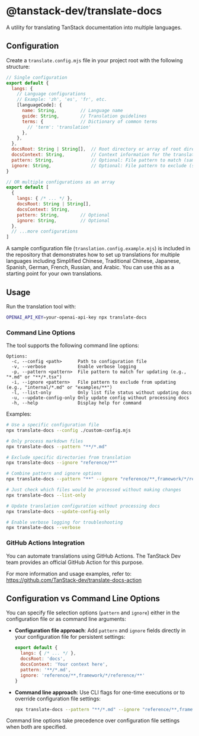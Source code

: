# @tanstack-dev/translate-docs

A utility for translating TanStack documentation into multiple languages.

## Configuration

Create a `translate.config.mjs` file in your project root with the following structure:

```js
// Single configuration
export default {
  langs: {
    // Language configurations
    // Example: 'zh', 'es', 'fr', etc.
    [languageCode]: {
      name: String,         // Language name
      guide: String,        // Translation guidelines
      terms: {              // Dictionary of common terms
        // 'term': 'translation'
      },
    },
  },
  docsRoot: String | String[],  // Root directory or array of root directories
  docsContext: String,          // Context information for the translator
  pattern: String,              // Optional: File pattern to match (same as --pattern)
  ignore: String,               // Optional: File pattern to exclude (same as --ignore)
}

// OR multiple configurations as an array
export default [
  {
    langs: { /* ... */ },
    docsRoot: String | String[],
    docsContext: String,
    pattern: String,        // Optional
    ignore: String,         // Optional
  },
  // ...more configurations
]
```

A sample configuration file (`translation.config.example.mjs`) is included in the repository that demonstrates how to set up translations for multiple languages including Simplified Chinese, Traditional Chinese, Japanese, Spanish, German, French, Russian, and Arabic. You can use this as a starting point for your own translations.

## Usage

Run the translation tool with:

```bash
OPENAI_API_KEY=your-openai-api-key npx translate-docs
```

### Command Line Options

The tool supports the following command line options:

```
Options:
  -c, --config <path>      Path to configuration file
  -v, --verbose            Enable verbose logging
  -p, --pattern <pattern>  File pattern to match for updating (e.g., "*.md" or "**/*.tsx")
  -i, --ignore <pattern>   File pattern to exclude from updating (e.g., "internal/*.md" or "examples/**")
  -l, --list-only          Only list file status without updating docs
  -u, --update-config-only Only update config without processing docs
  -h, --help               Display help for command
```

Examples:

```bash
# Use a specific configuration file
npx translate-docs --config ./custom-config.mjs

# Only process markdown files
npx translate-docs --pattern "**/*.md"

# Exclude specific directories from translation
npx translate-docs --ignore "reference/**"

# Combine pattern and ignore options
npx translate-docs --pattern "**" --ignore "reference/**,framework/*/reference/**"

# Just check which files would be processed without making changes
npx translate-docs --list-only

# Update translation configuration without processing docs
npx translate-docs --update-config-only

# Enable verbose logging for troubleshooting
npx translate-docs --verbose
```

### GitHub Actions Integration

You can automate translations using GitHub Actions. The TanStack Dev team provides an official GitHub Action for this purpose.

For more information and usage examples, refer to:
https://github.com/TanStack-dev/translate-docs-action

## Configuration vs Command Line Options

You can specify file selection options (`pattern` and `ignore`) either in the configuration file or as command line arguments:

- **Configuration file approach**: Add `pattern` and `ignore` fields directly in your configuration file for persistent settings:
  ```js
  export default {
    langs: { /* ... */ },
    docsRoot: 'docs',
    docsContext: 'Your context here',
    pattern: '**/*.md',
    ignore: 'reference/**,framework/*/reference/**'
  }
  ```

- **Command line approach**: Use CLI flags for one-time executions or to override configuration file settings:
  ```bash
  npx translate-docs --pattern "**/*.md" --ignore "reference/**,framework/*/reference/**"
  ```

Command line options take precedence over configuration file settings when both are specified.
